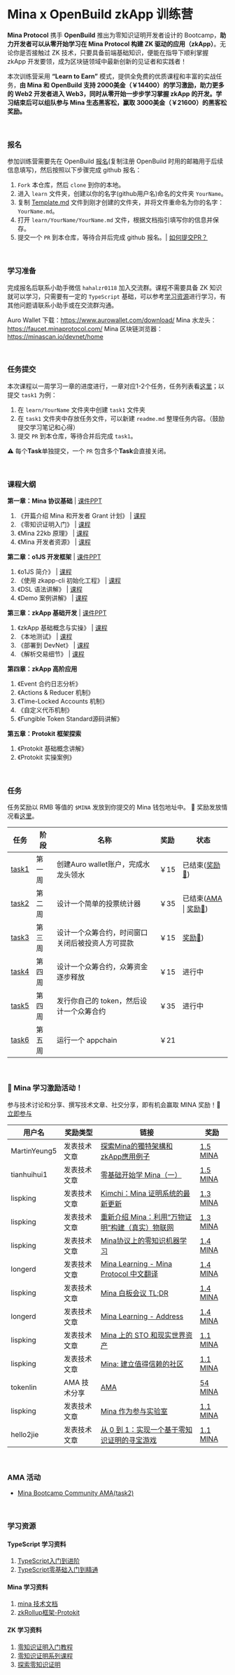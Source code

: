 # Mina x OpenBuild zkApp 训练营

**Mina Protocol** 携手 **OpenBuild** 推出为零知识证明开发者设计的 Bootcamp，**助力开发者可以从零开始学习在 Mina Protocol 构建 ZK 驱动的应用（zkApp）**。无论你是否接触过 ZK 技术，只要具备前端基础知识，便能在指导下顺利掌握 zkApp 开发要领，成为区块链领域中最新创新的见证者和实践者！

本次训练营采用 **“Learn to Earn”** 模式，提供全免费的优质课程和丰富的实战任务，**由 Mina 和 OpenBuild 支持 2000美金（￥14400）的学习激励，助力更多的 Web2 开发者进入 Web3，同时从零开始一步步学习掌握 zkApp 的开发。学习结束后可以组队参与 Mina 生态黑客松，赢取 3000美金（￥21600）的黑客松奖励。**

<br>

### 报名

参加训练营需要先在 OpenBuild [报名](https://openbuild.xyz/learn/challenges/2051400317)(复制注册 OpenBuild 时用的邮箱用于后续信息填写)，然后按照以下步骤完成 github 报名：

1. `Fork` 本仓库，然后 `clone` 到你的本地。
2. 进入 `learn` 文件夹，创建以你的名字(github用户名)命名的文件夹 `YourName`。
3. 复制 [Template.md](./Template.md) 文件到刚才创建的文件夹，并将文件重命名为你的名字：`YourName.md`。
4. 打开 `learn/YourName/YourName.md` 文件，根据文档指引填写你的信息并保存。
5. 提交一个 `PR` 到本仓库，等待合并后完成 github 报名。| [如何提交PR？](https://juejin.cn/post/7021727244124962846)

<br>


### 学习准备

完成报名后联系小助手微信 `hahalzr0118` 加入交流群。课程不需要具备 ZK 知识就可以学习，只需要有一定的 `TypeScript` 基础，可以参考[学习资源](#学习资源)进行学习，有其他问题请联系小助手或在交流群沟通。

Auro Wallet 下载：https://www.aurowallet.com/download/
Mina 水龙头：https://faucet.minaprotocol.com/
Mina 区块链浏览器：https://minascan.io/devnet/home

<br>


### 任务提交

本次课程以一周学习一章的进度进行，一章对应1-2个任务，任务列表看[这里](#任务)；以提交 `task1` 为例：

1. 在 `learn/YourName` 文件夹中创建 `task1` 文件夹
2. 在 `task1` 文件夹中存放任务文件，可以新建 `readme.md` 整理任务内容。（鼓励提交学习笔记和心得）
3. 提交 `PR` 到本仓库，等待合并后完成 `task1`。

⚠️  每个**Task**单独提交，一个 `PR` 包含多个**Task**会直接关闭。

<br>


### 课程大纲

**第一章：Mina 协议基础** |  [课件PPT](https://file-cdn.openbuild.xyz/course/2051400317/Mina_bootcamp_chapter1.pptx)
1. 《开篇介绍 Mina 和开发者 Grant 计划》 |  [课程](https://openbuild.xyz/learn/challenges/2051400317/1731576740)
2. 《零知识证明入门》 |  [课程](https://openbuild.xyz/learn/challenges/2051400317/1731576760)
3. 《Mina 22kb 原理》 |  [课程](https://openbuild.xyz/learn/challenges/2051400317/1731576916)
4. 《Mina 开发者资源》 |  [课程](https://openbuild.xyz/learn/challenges/2051400317/1731577075)

**第二章：o1JS 开发框架** |  [课件PPT](https://file-cdn.openbuild.xyz/course/2051400317/Mina_bootcamp_chapter2.pptx) 
1. 《o1JS 简介》 |  [课程](https://openbuild.xyz/learn/challenges/2051400317/1732289285)
2. 《使用 zkapp-cli 初始化工程》 |  [课程](https://openbuild.xyz/learn/challenges/2051400317/1732289385)
3. 《DSL 语法讲解》  |  [课程](https://openbuild.xyz/learn/challenges/2051400317/1732289429)
4. 《Demo 案例讲解》  |  [课程](https://openbuild.xyz/learn/challenges/2051400317/1732289481)

**第三章：zkApp 基础开发**  |  [课件PPT](https://file-cdn.openbuild.xyz/course/2051400317/Mina_bootcamp_chapter3.pptx)
1. 《zkApp 基础概念与实操》 |  [课程](https://openbuild.xyz/learn/challenges/2051400317/1732934453)
2. 《本地测试》  |  [课程](https://openbuild.xyz/learn/challenges/2051400317/1732934453)
3. 《部署到 DevNet》  |  [课程](https://openbuild.xyz/learn/challenges/2051400317/1732934576)
4. 《解析交易细节》  |  [课程](https://openbuild.xyz/learn/challenges/2051400317/1732934593)

**第四章：zkApp 高阶应用**
1. 《Event 合约日志分析》
2. 《Actions & Reducer 机制》
3. 《Time-Locked Accounts 机制》
4. 《自定义代币机制》
5. 《Fungible Token Standard源码讲解》


**第五章：Protokit 框架探索**
1. 《Protokit 基础概念讲解》
2. 《Protokit 实操案例》

<br>

### 任务

任务奖励以 RMB 等值的 `$MINA` 发放到你提交的 Mina 钱包地址中。 🎉 奖励发放情况看[这里](./reward)。

| 任务 | 阶段 | 名称 | 奖励 | 状态 |
|-------|-------|-------|-------|-------|
| [task1](./task/task1.md) | 第一周 | 创建Auro wallet账户，完成水龙头领水 | ￥15 | 已结束([奖励🎉](./reward/task1.md)) |
| [task2](./task/task2.md) | 第二周 | 设计一个简单的投票统计器 | ￥35 | 已结束([AMA](https://youtu.be/xw4epbB9k9c) \| [奖励🎉](./reward/task2.md)) | 
| [task3](./task/task3.md) | 第三周 | 设计一个众筹合约，时间窗口关闭后被投资人方可提款 | ￥15 | [奖励🎉](./reward/task3.md))  |
| [task4](./task/task4.md) | 第四周 | 设计一个众筹合约，众筹资金逐步释放 | ￥15 | 进行中 |
| [task5](./task/task5.md) | 第四周 | 发行你自己的 token，然后设计一个众筹合约 | ￥35 | 进行中 |
| [task6](./task/task6.md) | 第五周 | 运行一个 appchain | ￥21 | |

<br>

### 📢 Mina 学习激励活动！

参与技术讨论和分享、撰写技术文章、社交分享，即有机会赢取 MINA 奖励！🎉  [立即参与](https://github.com/openbuildxyz/mina-zkapp-bootcamp/discussions/154)


| 用户名        | 奖励类型     |                     链接                                                                    | 奖励                                                                                              |
|---------------|--------------|---------------------------------------------------------------------------------------------|---------------------------------------------------------------------------------------------------|
| MartinYeung5  | 发表技术文章 | [探索Mina的獨特架構和zkApp應用例子](https://learnblockchain.cn/article/10009)               | [1.5 MINA](https://minascan.io/mainnet/tx/5Ju9kL8RD53QfyUG7T31yhd1vEfrcDfwY7g5ZNSupmtjZnFY2do3)   |
| tianhuihui1   | 发表技术文章 | [零基础开始学 Mina（一）](https://learnblockchain.cn/article/9990)                          | [1.5 MINA](https://minascan.io/mainnet/tx/5JubrFYmsmNcCoeK1xtxoSAbnd1P3u4PsuCiGwu5tLnzidEXnbfa)   |
| lispking      | 发表技术文章 | [Kimchi：Mina 证明系统的最新更新](https://learnblockchain.cn/article/10013)                 | [1.3 MINA](https://minascan.io/mainnet/tx/5JuZN4QWTrtxQxY66sEjQrD6ZJcMhnsvvuYWX3aasBG2ABovUsqX)   |
| lispking      | 发表技术文章 | [重新介绍 Mina：利用“万物证明”构建（真实）物联网](https://learnblockchain.cn/article/10031) | [1.3 MINA](https://minascan.io/mainnet/tx/5JupvnywULNVrmAanLE5yL4Qo8jsgaFnth5pLgonT93d3XwLkYU8)   |
| lispking      | 发表技术文章 | [Mina协议上的零知识机器学习](https://mp.weixin.qq.com/s/vAaYppVCfg19mj5w86NCuA)             | [1.4 MINA](https://minascan.io/mainnet/tx/5JtiynKbPqh34UxQCueYgzgRVNcUQtaWY4bsJHZrkNbgpiLpS3uf)   |
| longerd       | 发表技术文章 | [Mina Learning - Mina Protocol 中文翻译](https://learnblockchain.cn/article/10075)          | [1.4 MINA](https://minascan.io/mainnet/tx/5JuCZaKreuir6dqSwn1QKQzkz3oGdJPFNzFpB1wjanNpbEx7uWsZ)   |
| lispking      | 发表技术文章 | [Mina 白板会议 TL;DR](https://learnblockchain.cn/article/10079)                             | [1.4 MINA](https://minascan.io/mainnet/tx/5JvEt2Dxab2K1jAHUYQhqAVg18pKijeqrwXX8R9ktSLRMo7Xo3Xx)   |
| longerd       | 发表技术文章 | [Mina Learning - Address](https://learnblockchain.cn/article/10083)                         | [1.4 MINA](https://minascan.io/mainnet/tx/5JuS4PvnXGM8WvREh4oJjqW2RWWpWLAQ7HgnjAakLpfmKTZEjbQn)   |
| lispking      | 发表技术文章 | [Mina 上的 STO 和现实世界资产](https://learnblockchain.cn/article/10107)                    | [1.1 MINA](https://minascan.io/mainnet/tx/5JuVzt4J9KrRPdTF5PuGzBa54y5fEDvynGUjTeqKjWikSktGiS6A)   |
| lispking      | 发表技术文章 | [Mina: 建立值得信赖的社区](https://learnblockchain.cn/article/10108)                        | [1.1 MINA](https://minascan.io/mainnet/tx/5Jtbf2ujy56iY82wHpZ1YXqun7usULbdSdcAaEezggqxsWw2Zv4p)   |
| tokenlin      | AMA 技术分享 | [AMA](https://youtu.be/xw4epbB9k9c)                                                         | [54 MINA](https://minascan.io/mainnet/tx/5Ju1p3TZKP74LwNQxtJEHqJh3PccvAfz7qMfEV8GGXG47E6joixp)    |
| lispking      | 发表技术文章 | [Mina 作为参与实验室](https://mp.weixin.qq.com/s/Rc7KOzSBOoAfF9AQY-z4YQ)                    | [1.1 MINA](https://minascan.io/mainnet/tx/5JtgdzZxSWJHUanuKVhDCEuP75ESmSRH9ryMoifJDdwexsESE6LF)   |
| hello2jie     | 发表技术文章 | [从 0 到 1：实现一个基于零知识证明的寻宝游戏](https://juejin.cn/post/7445524780604243978)   | [1.1 MINA](https://minascan.io/mainnet/tx/5JuL1mDujYexVxdnqhSyWDTMYzkMEJ6MetpAozdzBzZatz5fStLf)   |

<br>

### AMA 活动

- [Mina Bootcamp Community AMA(task2)](https://youtu.be/xw4epbB9k9c)

<br>

### 学习资源

#### TypeScript 学习资料

1. [TypeScript入门到进阶](https://github.com/mqyqingfeng/learn-typescript)
2. [TypeScript零基础入门到精通](https://www.bilibili.com/video/BV1PuDfY6EB7)

#### Mina 学习资料

1. [mina 技术文档](https://docs.minaprotocol.com/)
2. [zkRollup框架-Protokit](https://protokit.dev/docs/what-is-protokit)

#### ZK 学习资料

1. [零知识证明入门教程](https://github.com/WTFAcademy/WTF-zk)
2. [零知识证明系列课程](https://zkshanghai.xyz/syllabus.html)
3. [探索零知识证明](https://github.com/sec-bit/learning-zkp/tree/master)
